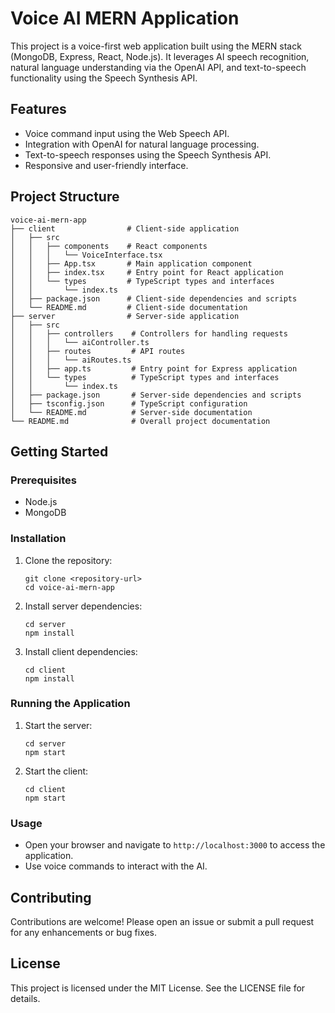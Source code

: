 # Voice AI MERN Application

This project is a voice-first web application built using the MERN stack (MongoDB, Express, React, Node.js). It leverages AI speech recognition, natural language understanding via the OpenAI API, and text-to-speech functionality using the Speech Synthesis API.

## Features

- Voice command input using the Web Speech API.
- Integration with OpenAI for natural language processing.
- Text-to-speech responses using the Speech Synthesis API.
- Responsive and user-friendly interface.

## Project Structure

```
voice-ai-mern-app
├── client                # Client-side application
│   ├── src
│   │   ├── components    # React components
│   │   │   └── VoiceInterface.tsx
│   │   ├── App.tsx       # Main application component
│   │   ├── index.tsx     # Entry point for React application
│   │   └── types         # TypeScript types and interfaces
│   │       └── index.ts
│   ├── package.json      # Client-side dependencies and scripts
│   └── README.md         # Client-side documentation
├── server                # Server-side application
│   ├── src
│   │   ├── controllers    # Controllers for handling requests
│   │   │   └── aiController.ts
│   │   ├── routes         # API routes
│   │   │   └── aiRoutes.ts
│   │   ├── app.ts         # Entry point for Express application
│   │   └── types          # TypeScript types and interfaces
│   │       └── index.ts
│   ├── package.json       # Server-side dependencies and scripts
│   ├── tsconfig.json      # TypeScript configuration
│   └── README.md          # Server-side documentation
└── README.md              # Overall project documentation
```

## Getting Started

### Prerequisites

- Node.js
- MongoDB

### Installation

1. Clone the repository:
   ```
   git clone <repository-url>
   cd voice-ai-mern-app
   ```

2. Install server dependencies:
   ```
   cd server
   npm install
   ```

3. Install client dependencies:
   ```
   cd client
   npm install
   ```

### Running the Application

1. Start the server:
   ```
   cd server
   npm start
   ```

2. Start the client:
   ```
   cd client
   npm start
   ```

### Usage

- Open your browser and navigate to `http://localhost:3000` to access the application.
- Use voice commands to interact with the AI.

## Contributing

Contributions are welcome! Please open an issue or submit a pull request for any enhancements or bug fixes.

## License

This project is licensed under the MIT License. See the LICENSE file for details.